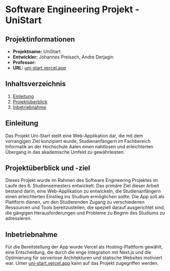 # Software Engineering Projekt - UniStart

## Projektinformationen

-   **Projektname:** UniStart
-   **Entwickler:** Johannes Preisach, Andre Derjagin
-   **Professor:**
-   **URL:** [uni-start.vercel.app](https://uni-start.vercel.app/)

## Inhaltsverzeichnis

1. [Einleitung](#einleitung)
2. [Projektüberblick](#projektüberblick)
3. [Inbetriebnahme](#inbetriebnahme)

## Einleitung

Das Projekt Uni-Start stellt eine Web-Applikation dar, die mit dem vorrangigen Ziel konzipiert wurde, Studienanfängern im Fachbereich Informatik an der Hochschule Aalen einen nahtlosen und erleichterten Übergang in das akademische Umfeld zu gewährleisten.

## Projektüberblick und -ziel

Dieses Projekt wurde im Rahmen des Software Engineering Projektes im Laufe des 6. Studiensemesters entwickelt. Das primäre Ziel dieser Arbeit bestand darin, eine Web-Applikation zu entwickeln, die Studienanfängern einen erleichterten Einstieg ins Studium ermöglichen sollte. Die App soll als Plattform dienen, um den Studierenden Zugang zu verschiedenen Ressourcen und Tools bereitzustellen, die speziell darauf ausgerichtet sind, die gängigen Herausforderungen und Probleme zu Beginn des Studiums zu adressieren.

## Inbetriebnahme

Für die Bereitstellung der App wurde Vercel als Hosting-Plattform gewählt, eine Entscheidung, die durch die enge Integration mit Next.js und die Optimierung für serverlose Architekturen und statische Websites motiviert war. Unter [uni-start.vercel.app](https://uni-start.vercel.app/) kann auf das Projekt zugegriffen werden.
